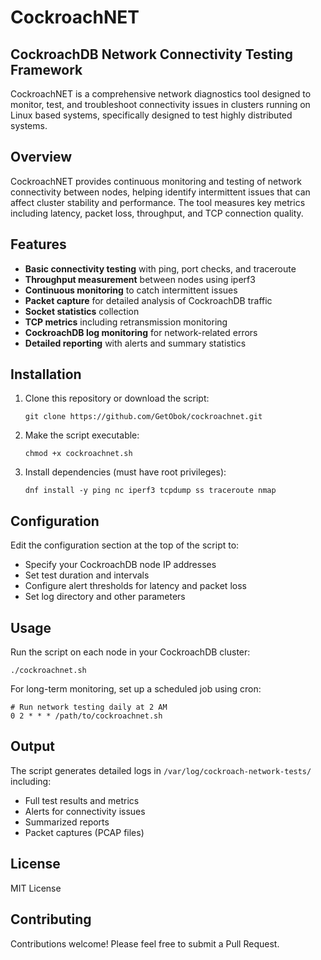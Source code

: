 # CockroachNET

## CockroachDB Network Connectivity Testing Framework

CockroachNET is a comprehensive network diagnostics tool designed to monitor, test, and troubleshoot connectivity issues in clusters running on Linux based systems, specifically designed to test highly distributed systems.

## Overview

CockroachNET provides continuous monitoring and testing of network connectivity between nodes, helping identify intermittent issues that can affect cluster stability and performance. The tool measures key metrics including latency, packet loss, throughput, and TCP connection quality.

## Features

- **Basic connectivity testing** with ping, port checks, and traceroute
- **Throughput measurement** between nodes using iperf3
- **Continuous monitoring** to catch intermittent issues
- **Packet capture** for detailed analysis of CockroachDB traffic
- **Socket statistics** collection
- **TCP metrics** including retransmission monitoring
- **CockroachDB log monitoring** for network-related errors
- **Detailed reporting** with alerts and summary statistics

## Installation

1. Clone this repository or download the script:
   ```
   git clone https://github.com/GetObok/cockroachnet.git
   ```

2. Make the script executable:
   ```
   chmod +x cockroachnet.sh
   ```

3. Install dependencies (must have root privileges):
   ```
   dnf install -y ping nc iperf3 tcpdump ss traceroute nmap
   ```

## Configuration

Edit the configuration section at the top of the script to:
- Specify your CockroachDB node IP addresses
- Set test duration and intervals
- Configure alert thresholds for latency and packet loss
- Set log directory and other parameters

## Usage

Run the script on each node in your CockroachDB cluster:

```
./cockroachnet.sh
```

For long-term monitoring, set up a scheduled job using cron:

```
# Run network testing daily at 2 AM
0 2 * * * /path/to/cockroachnet.sh
```

## Output

The script generates detailed logs in `/var/log/cockroach-network-tests/` including:
- Full test results and metrics
- Alerts for connectivity issues
- Summarized reports
- Packet captures (PCAP files)

## License

MIT License

## Contributing

Contributions welcome! Please feel free to submit a Pull Request.